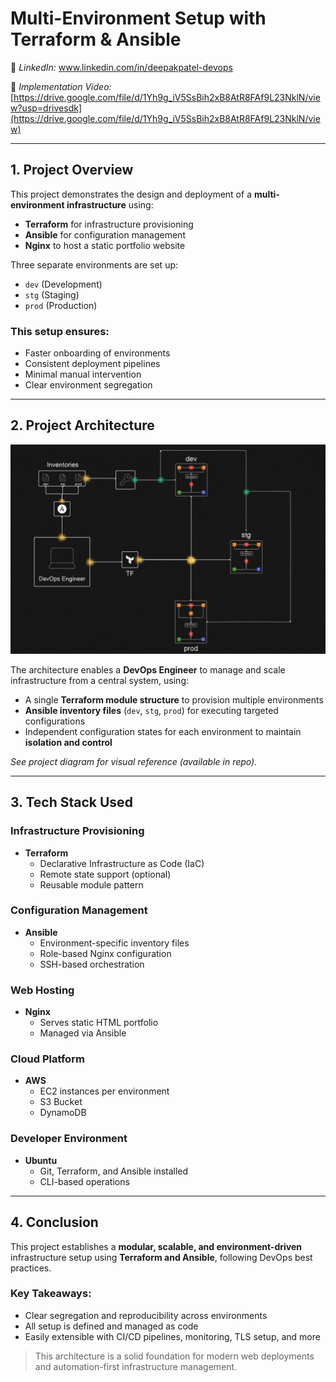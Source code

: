 #  Multi-Environment Setup with Terraform & Ansible

🔗 *LinkedIn:* www.linkedin.com/in/deepakpatel-devops

🔗 *Implementation Video:* [https://drive.google.com/file/d/1Yh9g_iV5SsBih2xB8AtR8FAf9L23NklN/view?usp=drivesdk](https://drive.google.com/file/d/1Yh9g_iV5SsBih2xB8AtR8FAf9L23NklN/view)

---

##  1. Project Overview

This project demonstrates the design and deployment of a **multi-environment infrastructure** using:

- **Terraform** for infrastructure provisioning
- **Ansible** for configuration management  
- **Nginx** to host a static portfolio website

Three separate environments are set up:
- `dev` (Development)
- `stg` (Staging)
- `prod` (Production)

###  This setup ensures:
-  Faster onboarding of environments  
-  Consistent deployment pipelines  
-  Minimal manual intervention  
-  Clear environment segregation  

---

##  2. Project Architecture


![Architecture Overview](Project-design.gif)


The architecture enables a **DevOps Engineer** to manage and scale infrastructure from a central system, using:

- A single **Terraform module structure** to provision multiple environments  
- **Ansible inventory files** (`dev`, `stg`, `prod`) for executing targeted configurations  
- Independent configuration states for each environment to maintain **isolation and control**

 *See project diagram for visual reference (available in repo).*

---

##  3. Tech Stack Used

###  Infrastructure Provisioning
- **Terraform**
  - Declarative Infrastructure as Code (IaC)
  - Remote state support (optional)
  - Reusable module pattern

###  Configuration Management
- **Ansible**
  - Environment-specific inventory files
  - Role-based Nginx configuration
  - SSH-based orchestration

###  Web Hosting
- **Nginx**
  - Serves static HTML portfolio
  - Managed via Ansible

###  Cloud Platform
- **AWS**
  - EC2 instances per environment
  - S3 Bucket
  - DynamoDB

###  Developer Environment
- **Ubuntu**
  - Git, Terraform, and Ansible installed
  - CLI-based operations

---

##  4. Conclusion

This project establishes a **modular, scalable, and environment-driven** infrastructure setup using **Terraform and Ansible**, following DevOps best practices.

### Key Takeaways:
- Clear segregation and reproducibility across environments  
- All setup is defined and managed as code  
- Easily extensible with CI/CD pipelines, monitoring, TLS setup, and more

> This architecture is a solid foundation for modern web deployments and automation-first infrastructure management.
